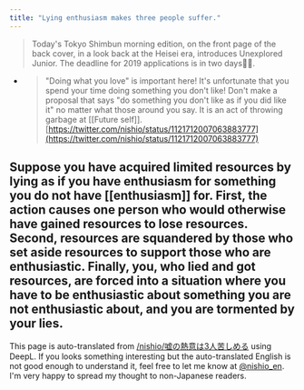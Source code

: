```yaml
---
title: "Lying enthusiasm makes three people suffer."
---
```


> Today's Tokyo Shimbun morning edition, on the front page of the back cover, in a look back at the Heisei era, introduces Unexplored Junior. The deadline for 2019 applications is in two days💪💪.
- > "Doing what you love" is important here! It's unfortunate that you spend your time doing something you don't like! Don't make a proposal that says "do something you don't like as if you did like it" no matter what those around you say. It is an act of throwing garbage at [[Future self]].
[https://twitter.com/nishio/status/1121712007063883777](https://twitter.com/nishio/status/1121712007063883777)

Suppose you have acquired limited resources by lying as if you have enthusiasm for something you do not have [[enthusiasm]] for.
First, the action causes one person who would otherwise have gained resources to lose resources.
Second, resources are squandered by those who set aside resources to support those who are enthusiastic.
Finally, you, who lied and got resources, are forced into a situation where you have to be enthusiastic about something you are not enthusiastic about, and you are tormented by your lies.
---
This page is auto-translated from [/nishio/嘘の熱意は3人苦しめる](https://scrapbox.io/nishio/嘘の熱意は3人苦しめる) using DeepL. If you looks something interesting but the auto-translated English is not good enough to understand it, feel free to let me know at [@nishio_en](https://twitter.com/nishio_en). I'm very happy to spread my thought to non-Japanese readers.